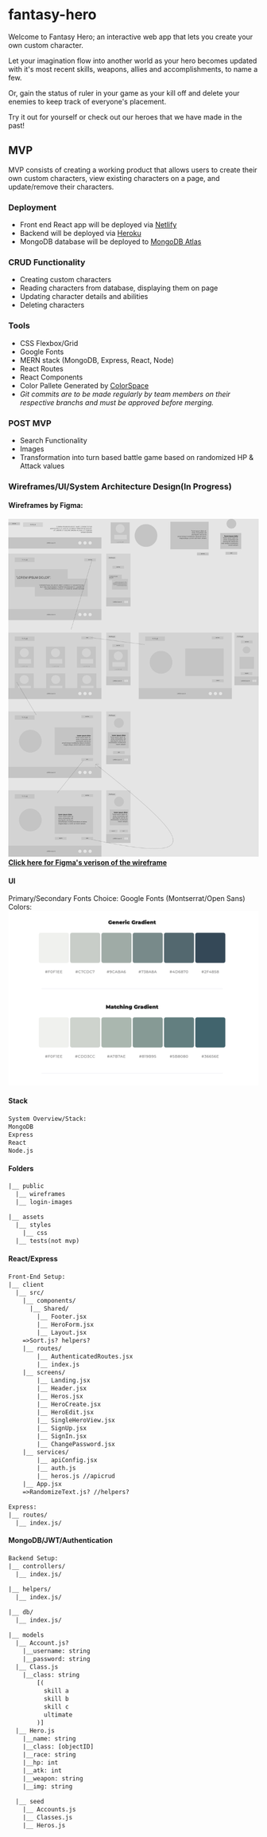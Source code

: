 # fantasy-hero
Welcome to Fantasy Hero; an interactive web app that lets you create your own custom character.  

Let your imagination flow into another world as your hero becomes updated with it's most recent skills, weapons, allies and accomplishments, to name a few.   

Or, gain the status of ruler in your game as your kill off and delete your enemies to keep track of everyone's placement.   

Try it out for yourself or check out our heroes that we have made in the past!

## MVP

MVP consists of creating a working product that allows users to create their own custom characters, view existing characters on a page, and update/remove their characters. 

### Deployment
- Front end React app will be deployed via [Netlify](https://www.netlify.com/)
- Backend will be deployed via [Heroku](heroku.com)
- MongoDB database will be deployed to [MongoDB Atlas](https://www.mongodb.com/cloud/atlas)

### CRUD Functionality
- Creating custom characters
- Reading characters from database, displaying them on page
-  Updating character details and abilities
-  Deleting characters

### Tools
- CSS Flexbox/Grid
- Google Fonts
- MERN stack (MongoDB, Express, React, Node)
- React Routes
- React Components
- Color Pallete Generated by [ColorSpace](https://mycolor.space/)
-  *Git commits are to be made regularly by team members on their respective branchs and must be approved before merging.*


### POST MVP
 - Search Functionality
 - Images
 - Transformation into turn based battle game based on randomized HP & Attack values
 

### Wireframes/UI/System Architecture Design(In Progress)
#### Wireframes by Figma:
![UI](./wireframes/fantasy-hero.png)
[**Click here for Figma's verison of the wireframe**](https://www.figma.com/file/IIfkCijDDmBuGX6P8A6SBS/fantasy-hero?node-id=0%3A1)

#### UI


Primary/Secondary Fonts Choice: Google Fonts (Montserrat/Open Sans)
Colors:
![Palette](./wireframes/color.png)


#### Stack
```
System Overview/Stack:
MongoDB
Express
React
Node.js
```

#### Folders
```
|__ public
  |__ wireframes
  |__ login-images
```
```
|__ assets
  |__ styles
    |__ css
  |__ tests(not mvp)
```

#### React/Express 

```
Front-End Setup:
|__ client
  |__ src/
    |__ components/
      |__ Shared/
        |__ Footer.jsx
        |__ HeroForm.jsx
        |__ Layout.jsx
    =>Sort.js? helpers?
    |__ routes/
        |__ AuthenticatedRoutes.jsx
        |__ index.js
    |__ screens/
        |__ Landing.jsx
        |__ Header.jsx
        |__ Heros.jsx
        |__ HeroCreate.jsx
        |__ HeroEdit.jsx
        |__ SingleHeroView.jsx
        |__ SignUp.jsx
        |__ SignIn.jsx
        |__ ChangePassword.jsx
    |__ services/
        |__ apiConfig.jsx
        |__ auth.js
        |__ heros.js //apicrud
    |__ App.jsx
    =>RandomizeText.js? //helpers?
```
```
Express:
|__ routes/
  |__ index.js/

```
#### MongoDB/JWT/Authentication
```
Backend Setup: 
|__ controllers/
  |__ index.js/
```
```
|__ helpers/ 
  |__ index.js/
```
```
|__ db/
  |__ index.js/
```
```
|__ models
  |__ Account.js?
    |__username: string
    |__password: string
  |__ Class.js
    |__class: string
        [(
          skill a
          skill b
          skill c
          ultimate
        )]
  |__ Hero.js
    |__name: string
    |__class: [objectID]
    |__race: string
    |__hp: int
    |__atk: int
    |__weapon: string
    |__img: string 
```
```
  |__ seed
    |__ Accounts.js
    |__ Classes.js
    |__ Heros.js
```